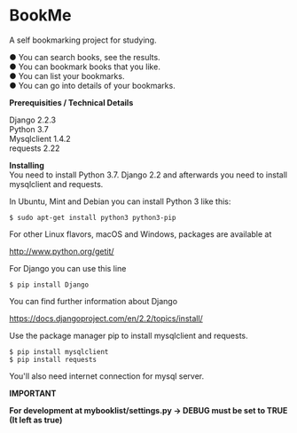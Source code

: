 # BookMe
A self bookmarking project for studying.


● You can search books, see the results.<br>
● You can bookmark books that you like.<br>
● You can list your bookmarks.<br>
● You can go into details of your bookmarks.<br>

<b>Prerequisities / Technical Details</b>

Django 2.2.3<br>
Python 3.7<br>
Mysqlclient 1.4.2 <br>
requests 2.22<br>


<b> Installing </b>
<br>
You need to install Python 3.7. 
Django 2.2 and afterwards you need to install
mysqlclient and requests.

In Ubuntu, Mint and Debian you can install Python 3 like this:

```
$ sudo apt-get install python3 python3-pip
```

For other Linux flavors, macOS and Windows, packages are available at

http://www.python.org/getit/

For Django you can use this line

```
$ pip install Django
```

You can find further information about Django

https://docs.djangoproject.com/en/2.2/topics/install/

Use the package manager pip to install mysqlclient and requests.

```
$ pip install mysqlclient
$ pip install requests
```

You'll also need internet connection for mysql server.

<b>IMPORTANT<b>

For development at mybooklist/settings.py -> DEBUG must be set to TRUE
<br>
(It left as true)